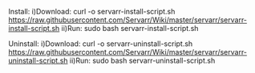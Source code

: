 Install:
i)Download: 
curl -o servarr-install-script.sh https://raw.githubusercontent.com/Servarr/Wiki/master/servarr/servarr-install-script.sh
ii)Run: 
sudo bash servarr-install-script.sh

Uninstall:
i)Download: 
curl -o servarr-uninstall-script.sh https://raw.githubusercontent.com/Servarr/Wiki/master/servarr/servarr-uninstall-script.sh
ii)Run:
sudo bash servarr-uninstall-script.sh
